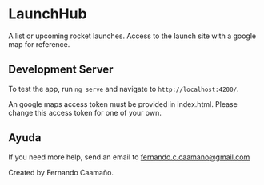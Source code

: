 # LaunchHub

A list or upcoming rocket launches. Access to the launch site with a google map for reference.

## Development Server

To test the app, run `ng serve` and navigate to `http://localhost:4200/`.

An google maps access token must be provided in index.html. Please change this access token for one of your own.

## Ayuda

If you need more help, send an email to fernando.c.caamano@gmail.com

Created by Fernando Caamaño.